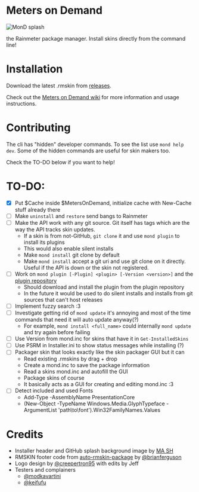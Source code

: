 # Meters on Demand

![MonD splash](https://repository-images.githubusercontent.com/601636170/25834e41-d86e-4f2a-809c-441ab80c2a8a)

the Rainmeter package manager. Install skins directly from the command line!

# Installation

Download the latest .rmskin from [releases](https://github.com/meters-on-demand/cli/releases).

Check out the [Meters on Demand wiki](https://docs.rainmeter.skin/) for more information and usage instructions.

# Contributing

The cli has "hidden" developer commands. To see the list use `mond help dev`. Some of the hidden commands are useful for skin makers too. 

Check the TO-DO below if you want to help!

# TO-DO:

- [x] Put $Cache inside $MetersOnDemand, initialize cache with New-Cache stuff already there
- [ ] Make `uninstall` and `restore` send bangs to Rainmeter
- [ ] Make the API work with any git source. Git itself has tags which are the way the API tracks skin updates.
  - If a skin is from not-GitHub, `git clone` it and use `mond plugin` to install its plugins
  - This would also enable silent installs
  - Make `mond install` git clone by default
  - Make `mond install` accept a git uri and use git clone on it directly. Useful if the API is down or the skin not registered.
- [ ] Work on `mond plugin [-Plugin] <plugin> [-Version <version>]` and the [plugin repository](https://github.com/meters-on-demand/plugins)
  - Should download and install the plugin from the plugin repository
  - In the future it would be used to do silent installs and installs from git sources that can't host releases
- [ ] Implement fuzzy search :3
- [ ] Investigate getting rid of `mond update` it's annoying and most of the time commands that need it will auto update anyway(?)
  - For example, `mond install <full_name>` could internally `mond update` and try again before failing
- [ ] Use Version from mond.inc for skins that have it in `Get-InstalledSkins`
- [ ] Use PSRM in Installer.ini to show status messages while installing (?)
- [ ] Packager skin that looks exactly like the skin packager GUI but it can
  - Read existing .rmskins by drag + drop
  - Create a mond.inc to save the package information
  - Read a skins mond.inc and autofill the GUI
  - Package skins of course
  - It basically acts as a GUI for creating and editing mond.inc :3
- [ ] Detect included and used Fonts
  - Add-Type -AssemblyName PresentationCore
  - (New-Object -TypeName Windows.Media.GlyphTypeface -ArgumentList 'path\to\font').Win32FamilyNames.Values

# Credits

- Installer header and GitHub splash background image by [MA SH](https://www.artstation.com/artwork/L36yml)
- RMSKIN footer code from [auto-rmskin-package](https://github.com/brianferguson/auto-rmskin-package/blob/master/.github/workflows/release.yml) by [@brianferguson](https://github.com/brianferguson)
- Logo design by [@creepertron95](https://github.com/creepertron95) with edits by Jeff
- Testers and complainers
  - [@modkavartini](https://github.com/modkavartini)
  - [@keifufu](https://github.com/keifufu)
